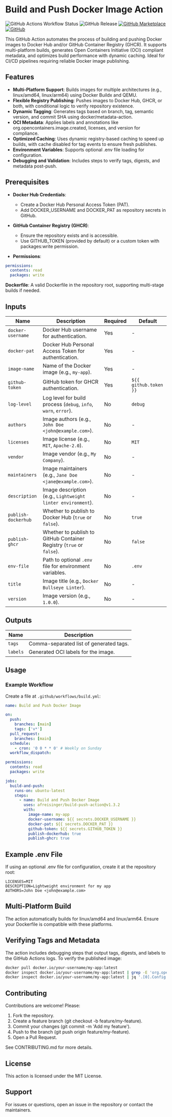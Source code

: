 # Build and Push Docker Image Action

![GitHub Actions Workflow Status](https://img.shields.io/github/actions/workflow/status/afreisinger/build-push-action/test.yml?link=https%3A%2F%2Fgithub.com%2Fmarketplace%2Factions%2Fdocker-build-and-push-multi-platform-and-registry)
![GitHub Release](https://img.shields.io/github/v/release/afreisinger/build-push-action?logo=github)
[![GitHub Marketplace](https://img.shields.io/badge/Marketplace-Docker%20Hub%20Description-blue.svg?colorA=24292e&colorB=0366d6&style=flat)](https://github.com/marketplace/actions/docker-build-and-push-multi-platform-and-registry)
[![GitHub](https://img.shields.io/badge/GitHub-afreisinger%2Fdocker--push--action-181717?logo=github&logoColor=white&style=flat-square)](https://github.com/afreisinger/build-push-action)


This GitHub Action automates the process of building and pushing Docker images to Docker Hub and/or GitHub Container Registry (GHCR). It supports multi-platform builds, generates Open Containers Initiative (OCI) compliant metadata, and optimizes build performance with dynamic caching. Ideal for CI/CD pipelines requiring reliable Docker image publishing.

## Features

- **Multi-Platform Support**: Builds images for multiple architectures (e.g., linux/amd64, linux/arm64) using Docker Buildx and QEMU.
- **Flexible Registry Publishing**: Pushes images to Docker Hub, GHCR, or both, with conditional logic to verify repository existence.
- **Dynamic Tagging**: Generates tags based on branch, tag, semantic version, and commit SHA using docker/metadata-action.
- **OCI Metadata**: Applies labels and annotations like org.opencontainers.image.created, licenses, and version for compliance.
- **Optimized Caching**: Uses dynamic registry-based caching to speed up builds, with cache disabled for tag events to ensure fresh publishes.
- **Environment Variables**: Supports optional .env file loading for configuration.
- **Debugging and Validation**: Includes steps to verify tags, digests, and metadata post-push.

## Prerequisites

- **Docker Hub Credentials**:
  - Create a Docker Hub Personal Access Token (PAT).
  - Add DOCKER_USERNAME and DOCKER_PAT as repository secrets in GitHub.

- **GitHub Container Registry (GHCR)**:
  - Ensure the repository exists and is accessible.
  - Use GITHUB_TOKEN (provided by default) or a custom token with packages:write permission.

- **Permissions**:

```yaml
permissions:
  contents: read
  packages: write
```

**Dockerfile**: A valid Dockerfile in the repository root, supporting multi-stage builds if needed.


## Inputs

| Name               | Description                                                                 | Required | Default                     |
|--------------------|-----------------------------------------------------------------------------|----------|-----------------------------|
| `docker-username`  | Docker Hub username for authentication.                                     | Yes      | -                           |
| `docker-pat`       | Docker Hub Personal Access Token for authentication.                        | Yes      | -                           |
| `image-name`       | Name of the Docker image (e.g., `my-app`).                                  | Yes      | -                           |
| `github-token`     | GitHub token for GHCR authentication.                                       | Yes      | `${{ github.token }}`       |
| `log-level`        | Log level for build process (`debug`, `info`, `warn`, `error`).             | No       | `debug`                     |
| `authors`          | Image authors (e.g., `John Doe <john@example.com>`).                        | No       | -                           |
| `licenses`         | Image license (e.g., `MIT`, `Apache-2.0`).                                  | No       | `MIT`                       |
| `vendor`           | Image vendor (e.g., `My Company`).                                          | No       | -                           |
| `maintainers`      | Image maintainers (e.g., `Jane Doe <jane@example.com>`).                    | No       | -                           |
| `description`      | Image description (e.g., `Lightweight linter environment`).                 | No       | -                           |
| `publish-dockerhub`| Whether to publish to Docker Hub (`true` or `false`).                       | No       | `true`                      |
| `publish-ghcr`     | Whether to publish to GitHub Container Registry (`true` or `false`).        | No       | `false`                     |
| `env-file`         | Path to optional `.env` file for environment variables.                     | No       | `.env`                      |
| `title`            | Image title (e.g., `Docker Bullseye Linter`).                               | No       | -                           |
| `version`          | Image version (e.g., `1.0.0`).                                              | No       | -                           |


## Outputs

| Name    | Description                                            |
|---------|--------------------------------------------------------|
| `tags`  | Comma-separated list of generated tags.                |
| `labels`| Generated OCI labels for the image.                    |

## Usage
### Example Workflow

Create a file at `.github/workflows/build.yml`:

```yaml
name: Build and Push Docker Image

on:
  push:
    branches: [main]
    tags: ['v*']
  pull_request:
    branches: [main]
  schedule:
    - cron: '0 0 * * 0' # Weekly on Sunday
  workflow_dispatch:

permissions:
  contents: read
  packages: write

jobs:
  build-and-push:
    runs-on: ubuntu-latest
    steps:
      - name: Build and Push Docker Image
        uses: afreisinger/build-push-action@v1.3.2
        with:
          image-name: my-app
          docker-username: ${{ secrets.DOCKER_USERNAME }}
          docker-pat: ${{ secrets.DOCKER_PAT }}
          github-token: ${{ secrets.GITHUB_TOKEN }}
          publish-dockerhub: true
          publish-ghcr: true
```

## Example .env File

If using an optional .env file for configuration, create it at the repository root:

```plain
LICENSES=MIT
DESCRIPTION=Lightweight environment for my app
AUTHORS=John Doe <john@example.com>
```

## Multi-Platform Build

The action automatically builds for linux/amd64 and linux/arm64. Ensure your Dockerfile is compatible with these platforms.

## Verifying Tags and Metadata

The action includes debugging steps that output tags, digests, and labels to the GitHub Actions logs. To verify the published image:

```bash
docker pull docker.io/your-username/my-app:latest
docker inspect docker.io/your-username/my-app:latest | grep -E 'org.opencontainers.image'
docker inspect docker.io/your-username/my-app:latest | jq '.[0].Config.Labels'
```

## Contributing

Contributions are welcome! Please:

1. Fork the repository.
2. Create a feature branch (git checkout -b feature/my-feature).
3. Commit your changes (git commit -m 'Add my feature').
4. Push to the branch (git push origin feature/my-feature).
5. Open a Pull Request.

See CONTRIBUTING.md for more details.

## License

This action is licensed under the MIT License.

## Support

For issues or questions, open an issue in the repository or contact the maintainers.
